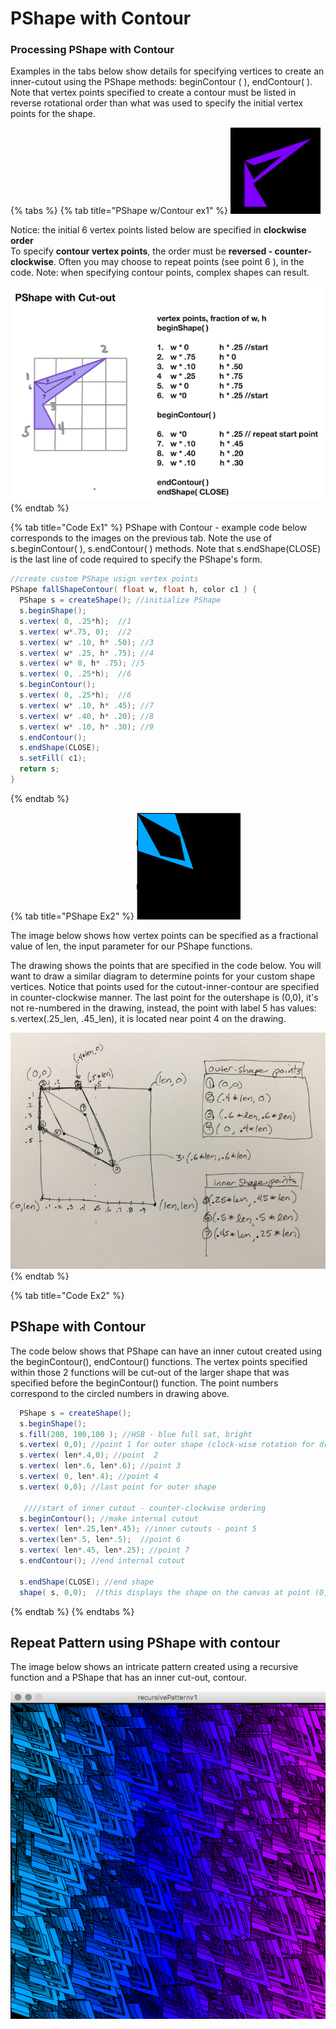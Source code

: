 # PShape with Contour

### Processing PShape with Contour

Examples in the tabs below show details for specifying vertices to create an inner-cutout using the PShape methods: beginContour \( \), endContour\( \).  Note that vertex points specified to create a contour must be listed in reverse rotational order than what was used to specify the initial vertex points for the shape.

{% tabs %}
{% tab title="PShape w/Contour ex1" %}
![](../.gitbook/assets/screen-shot-2021-03-18-at-2.27.06-pm.png)

Notice: the initial 6 vertex points listed below are specified in **clockwise order**  
To specify **contour vertex points**, the order must be **reversed - counter-clockwise**.  Often you may choose to repeat points \(see point 6 \), in the code. Note: when specifying contour points, complex shapes can result.

![](../.gitbook/assets/screen-shot-2021-03-17-at-3.44.47-pm.png)
{% endtab %}

{% tab title="Code Ex1" %}
PShape with Contour - example code below corresponds to the images on the previous tab.  Note the use of s.beginContour\( \), s.endContour\( \) methods.  Note that s.endShape\(CLOSE\) is the last line of code required to specify the PShape's form.

```java
//create custom PShape usign vertex points
PShape fallShapeContour( float w, float h, color c1 ) {
  PShape s = createShape(); //initialize PShape
  s.beginShape();
  s.vertex( 0, .25*h);  //1
  s.vertex( w*.75, 0);  //2
  s.vertex( w* .10, h* .50); //3
  s.vertex( w* .25, h* .75); //4
  s.vertex( w* 0, h* .75); //5
  s.vertex( 0, .25*h);  //6
  s.beginContour();
  s.vertex( 0, .25*h);  //6
  s.vertex( w* .10, h* .45); //7
  s.vertex( w* .40, h* .20); //8
  s.vertex( w* .10, h* .30); //9
  s.endContour();
  s.endShape(CLOSE);
  s.setFill( c1);
  return s;
}
```
{% endtab %}

{% tab title="PShape Ex2" %}
![](../.gitbook/assets/screen-shot-2018-09-04-at-12.22.32-pm.png)

The image below shows how vertex points can be specified as a fractional value of len, the input parameter for our PShape functions.

The drawing shows the points that are specified in the code below. You will want to draw a similar diagram to determine points for your custom shape vertices. Notice that points used for the cutout-inner-contour are specified in counter-clockwise manner. The last point for the outershape is \(0,0\), it's not re-numbered in the drawing, instead, the point with label 5 has values: s.vertex\(.25_len, .45_len\), it is located near point 4 on the drawing.

![](../.gitbook/assets/img_3079.jpg)
{% endtab %}

{% tab title="Code Ex2" %}
## PShape with Contour

The code below shows that PShape can have an inner cutout created using the beginContour\(\), endContour\(\) functions. The vertex points specified within those 2 functions will be cut-out of the larger shape that was specified before the beginContour\(\) function. The point numbers correspond to the circled numbers in drawing above.

```java
  PShape s = createShape();
  s.beginShape();
  s.fill(200, 100,100 ); //HSB - blue full sat, bright
  s.vertex( 0,0); //point 1 for outer shape (clock-wise rotation for drawing points)
  s.vertex( len*.4,0); //point  2
  s.vertex( len*.6, len*.6); //point 3
  s.vertex( 0, len*.4); //point 4
  s.vertex( 0,0); //last point for outer shape

   ////start of inner cutout - counter-clockwise ordering
  s.beginContour(); //make internal cutout 
  s.vertex( len*.25,len*.45); //inner cutouts - point 5
  s.vertex(len*.5, len*.5);  //point 6
  s.vertex( len*.45, len*.25); //point 7
  s.endContour(); //end internal cutout

  s.endShape(CLOSE); //end shape
  shape( s, 0,0);  //this displays the shape on the canvas at point (0,0)
```
{% endtab %}
{% endtabs %}

## Repeat Pattern using PShape with contour

The image below shows an intricate pattern created using a recursive function and a PShape that has an inner cut-out, contour.

![](../.gitbook/assets/screen-shot-2018-09-04-at-12.17.58-pm.png)

